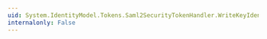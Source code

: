 ```yaml
---
uid: System.IdentityModel.Tokens.Saml2SecurityTokenHandler.WriteKeyIdentifierClause(System.Xml.XmlWriter,System.IdentityModel.Tokens.SecurityKeyIdentifierClause)
internalonly: False
---
```

